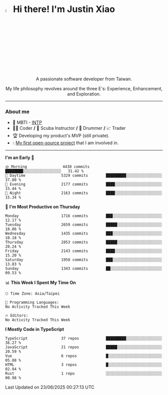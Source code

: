 # <img src="https://media.giphy.com/media/hvRJCLFzcasrR4ia7z/giphy.gif" width="5%">Hi there! I'm Justin Xiao
<p align="center">A passionate software developer from Taiwan.  </p>
<p align="center">My life philosophy revolves around the three E's: Experience, Enhancement, and Exploration.</p>

---
### About me
- 👀 MBTI - [INTP](https://www.16personalities.com/intp-personality)
- 👨‍💻 Coder **/** 🤿 Scuba Instructor **/** 🥁 Drummer **/** 📈 Trader
- 🏆 Developing my product's MVP (still private).
- 💧 [My first open-source project](https://github.com/Game-as-a-Service/Game-Lobby-Web) that I am involved in.

---
<!--START_SECTION:waka-->
**I'm an Early 🐤** 

```text
🌞 Morning                4430 commits        ████████░░░░░░░░░░░░░░░░░   31.42 % 
🌆 Daytime                5329 commits        █████████░░░░░░░░░░░░░░░░   37.80 % 
🌃 Evening                2177 commits        ████░░░░░░░░░░░░░░░░░░░░░   15.44 % 
🌙 Night                  2163 commits        ████░░░░░░░░░░░░░░░░░░░░░   15.34 % 
```
📅 **I'm Most Productive on Thursday** 

```text
Monday                   1716 commits        ███░░░░░░░░░░░░░░░░░░░░░░   12.17 % 
Tuesday                  2659 commits        █████░░░░░░░░░░░░░░░░░░░░   18.86 % 
Wednesday                1435 commits        ███░░░░░░░░░░░░░░░░░░░░░░   10.18 % 
Thursday                 2853 commits        █████░░░░░░░░░░░░░░░░░░░░   20.24 % 
Friday                   2143 commits        ████░░░░░░░░░░░░░░░░░░░░░   15.20 % 
Saturday                 1950 commits        ███░░░░░░░░░░░░░░░░░░░░░░   13.83 % 
Sunday                   1343 commits        ██░░░░░░░░░░░░░░░░░░░░░░░   09.53 % 
```


📊 **This Week I Spent My Time On** 

```text
🕑︎ Time Zone: Asia/Taipei

💬 Programming Languages: 
No Activity Tracked This Week

🔥 Editors: 
No Activity Tracked This Week
```

**I Mostly Code in TypeScript** 

```text
TypeScript               37 repos            █████████░░░░░░░░░░░░░░░░   36.27 % 
JavaScript               21 repos            █████░░░░░░░░░░░░░░░░░░░░   20.59 % 
Vue                      6 repos             █░░░░░░░░░░░░░░░░░░░░░░░░   05.88 % 
HTML                     3 repos             █░░░░░░░░░░░░░░░░░░░░░░░░   02.94 % 
Rust                     1 repo              ░░░░░░░░░░░░░░░░░░░░░░░░░   00.98 % 
```




 Last Updated on 23/06/2025 00:27:13 UTC
<!--END_SECTION:waka-->
